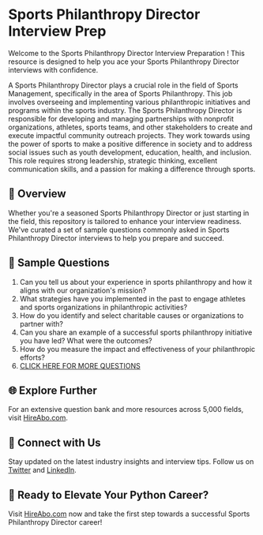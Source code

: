 # Sports Philanthropy Director Interview Prep

Welcome to the Sports Philanthropy Director Interview Preparation ! This resource is designed to help you ace your Sports Philanthropy Director interviews with confidence.

A Sports Philanthropy Director plays a crucial role in the field of Sports Management, specifically in the area of Sports Philanthropy. This job involves overseeing and implementing various philanthropic initiatives and programs within the sports industry. The Sports Philanthropy Director is responsible for developing and managing partnerships with nonprofit organizations, athletes, sports teams, and other stakeholders to create and execute impactful community outreach projects. They work towards using the power of sports to make a positive difference in society and to address social issues such as youth development, education, health, and inclusion. This role requires strong leadership, strategic thinking, excellent communication skills, and a passion for making a difference through sports.

## 🚀 Overview

Whether you're a seasoned Sports Philanthropy Director or just starting in the field, this repository is tailored to enhance your interview readiness. We've curated a set of sample questions commonly asked in Sports Philanthropy Director interviews to help you prepare and succeed.

## 📝 Sample Questions

1. Can you tell us about your experience in sports philanthropy and how it aligns with our organization's mission?
2. What strategies have you implemented in the past to engage athletes and sports organizations in philanthropic activities?
3. How do you identify and select charitable causes or organizations to partner with?
4. Can you share an example of a successful sports philanthropy initiative you have led? What were the outcomes?
5. How do you measure the impact and effectiveness of your philanthropic efforts?
6. [CLICK HERE FOR MORE QUESTIONS](https://hireabo.com/job/15_2_44/Sports%20Philanthropy%20Director)

## 🌐 Explore Further

For an extensive question bank and more resources across 5,000 fields, visit [HireAbo.com](https://www.hireabo.com).

## 📱 Connect with Us

Stay updated on the latest industry insights and interview tips. Follow us on [Twitter](https://twitter.com/hireabo) and [LinkedIn](https://www.linkedin.com/in/hire-abo-3609972a8/).

## 🚀 Ready to Elevate Your Python Career?

Visit [HireAbo.com](https://www.hireabo.com) now and take the first step towards a successful Sports Philanthropy Director career!